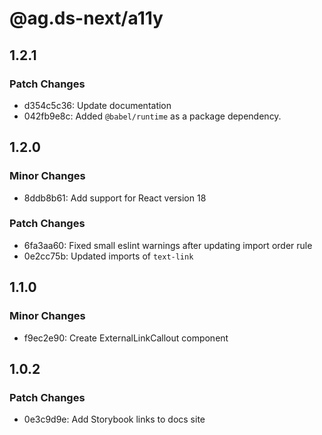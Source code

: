 # @ag.ds-next/a11y

## 1.2.1

### Patch Changes

- d354c5c36: Update documentation
- 042fb9e8c: Added `@babel/runtime` as a package dependency.

## 1.2.0

### Minor Changes

- 8ddb8b61: Add support for React version 18

### Patch Changes

- 6fa3aa60: Fixed small eslint warnings after updating import order rule
- 0e2cc75b: Updated imports of `text-link`

## 1.1.0

### Minor Changes

- f9ec2e90: Create ExternalLinkCallout component

## 1.0.2

### Patch Changes

- 0e3c9d9e: Add Storybook links to docs site
